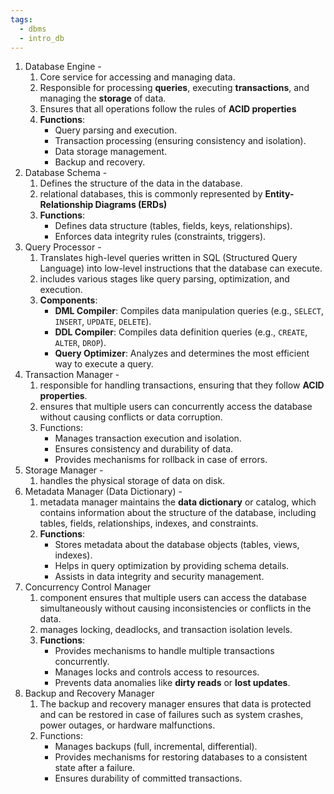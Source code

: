 ```yaml
---
tags:
  - dbms
  - intro_db
---
```

1. Database Engine - 
	1. Core service for accessing and managing data.
	2. Responsible for processing **queries**, executing **transactions**, and managing the **storage** of data.
	3. Ensures that all operations follow the rules of **ACID properties**
	4. **Functions**:
		- Query parsing and execution.
		- Transaction processing (ensuring consistency and isolation).
		- Data storage management.
		- Backup and recovery.
2. Database Schema - 
	1. Defines the structure of the data in the database.
	2. relational databases, this is commonly represented by **Entity-Relationship Diagrams (ERDs)**
	3. **Functions**:
		- Defines data structure (tables, fields, keys, relationships).
		- Enforces data integrity rules (constraints, triggers).
3. Query Processor - 
	1. Translates high-level queries written in SQL (Structured Query Language) into low-level instructions that the database can execute.
	2. includes various stages like query parsing, optimization, and execution.
	3. **Components**:
		- **DML Compiler**: Compiles data manipulation queries (e.g., `SELECT`, `INSERT`, `UPDATE`, `DELETE`).
		- **DDL Compiler**: Compiles data definition queries (e.g., `CREATE`, `ALTER`, `DROP`).
		- **Query Optimizer**: Analyzes and determines the most efficient way to execute a query.
4. Transaction Manager - 
	1. responsible for handling transactions, ensuring that they follow **ACID properties**.
	2. ensures that multiple users can concurrently access the database without causing conflicts or data corruption.
	3. Functions: 
	    - Manages transaction execution and isolation.
	    - Ensures consistency and durability of data.
	    - Provides mechanisms for rollback in case of errors.
5. Storage Manager - 
	1. handles the physical storage of data on disk. 
6. Metadata Manager (Data Dictionary) - 
	1. metadata manager maintains the **data dictionary** or catalog, which contains information about the structure of the database, including tables, fields, relationships, indexes, and constraints.
	2. **Functions**:
	    - Stores metadata about the database objects (tables, views, indexes).
	    - Helps in query optimization by providing schema details.
	    - Assists in data integrity and security management.
7. Concurrency Control Manager
	1. component ensures that multiple users can access the database simultaneously without causing inconsistencies or conflicts in the data. 
	2. manages locking, deadlocks, and transaction isolation levels.
	3. **Functions**:
		- Provides mechanisms to handle multiple transactions concurrently.
		- Manages locks and controls access to resources.
		- Prevents data anomalies like **dirty reads** or **lost updates**.
8. Backup and Recovery Manager
	1. The backup and recovery manager ensures that data is protected and can be restored in case of failures such as system crashes, power outages, or hardware malfunctions.
	2. Functions:
	    - Manages backups (full, incremental, differential).
	    - Provides mechanisms for restoring databases to a consistent state after a failure.
	    - Ensures durability of committed transactions.